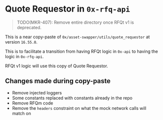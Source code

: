 # Quote Requestor in `0x-rfq-api`

> TODO(MKR-407): Remove entire directory once RFQt v1 is deprecated.

This is a near copy-paste of `0x/asset-swapper/utils/quote_requestor` at version `16.55.0`.

This is to facilitate a transition from having RFQt logic in `0x-api` to having the logic
in `0x-rfq-api`.

RFQt v1 logic will use this copy of Quote Requestor.

## Changes made during copy-paste

-   Remove injected loggers
-   Some constants replaced with constants already in the repo
-   Remove RFQm code
-   Remove the `headers` constraint on what the mock network calls will match on
